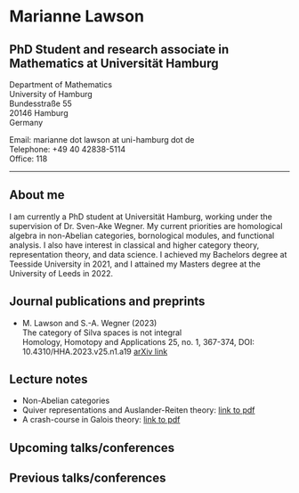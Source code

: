 # Marianne Lawson 

## PhD Student and research associate in Mathematics at Universität Hamburg


Department of Mathematics <br> University of Hamburg <br> Bundesstraße 55 <br> 20146 Hamburg <br> Germany



Email: marianne dot lawson at uni-hamburg dot de <br> Telephone: +49 40 42838-5114  <br> Office: 118

___________

## About me 

I am currently a PhD student at Universität Hamburg, working under the supervision of Dr. Sven-Ake Wegner. My current priorities are homological algebra in non-Abelian categories, bornological modules, and functional analysis. I also have interest in classical and higher category theory, representation theory, and data science. I achieved my Bachelors degree at Teesside University in 2021, and I attained my Masters degree at the University of Leeds in 2022.

## Journal publications and preprints


* M. Lawson and S.-A. Wegner (2023) <br> The category of Silva spaces is not integral <br> Homology, Homotopy and Applications 25, no. 1, 367-374, DOI: 10.4310/HHA.2023.v25.n1.a19 [arXiv link](https://arxiv.org/abs/2107.13901#)



## Lecture notes

* Non-Abelian categories
* Quiver representations and Auslander-Reiten theory: [link to pdf](https://drive.google.com/file/d/1YN-vLHjPd50yqjLkMUeYwGYmHAkGATPW/view?usp=share_link)
* A crash-course in Galois theory: [link to pdf](https://drive.google.com/file/d/1pBR79lZmQp4OlZMj4yXZ4d83iEXCUSn1/view?usp=share_link)

## Upcoming talks/conferences


## Previous talks/conferences 
 
